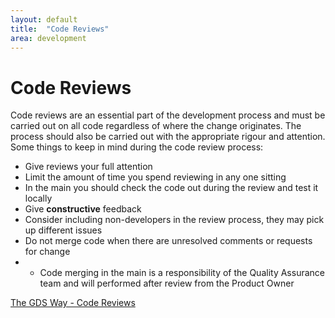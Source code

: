 ```yaml
---
layout: default
title:  "Code Reviews"
area: development
---
```


# Code Reviews

Code reviews are an essential part of the development process and must be carried out on all code regardless of where the change originates. The process should also be carried out with the appropriate rigour and attention. Some things to keep in mind during the code review process:

* Give reviews your full attention
* Limit the amount of time you spend reviewing in any one sitting
* In the main you should check the code out during the review and test it locally
* Give **constructive** feedback
* Consider including non-developers in the review process, they may pick up different issues
* Do not merge code when there are unresolved comments or requests for change
* * Code merging in the main is a responsibility of the Quality Assurance team and will performed after review from the Product Owner

[The GDS Way - Code Reviews](http://gds-way.cloudapps.digital/manuals/code-review-guidelines.html)